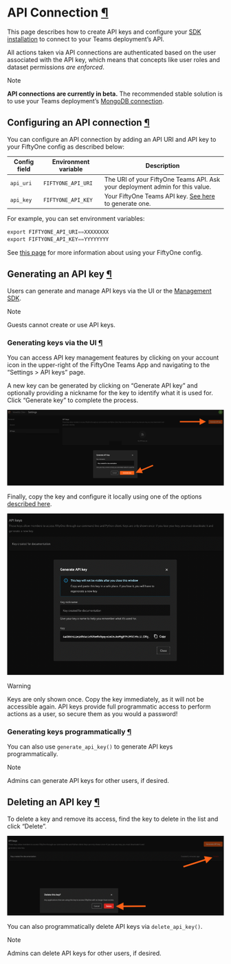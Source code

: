 # API Connection [¶](\#api-connection "Permalink to this headline")

This page describes how to create API keys and configure your
[SDK installation](installation.html#teams-python-sdk) to connect to your Teams
deployment’s API.

All actions taken via API connections are authenticated based on the user
associated with the API key, which means that concepts like user roles and
dataset permissions _are enforced_.

Note

**API connections are currently in beta.** The recommended stable solution
is to use your Teams deployment’s
[MongoDB connection](../fiftyone_concepts/config.html#configuring-mongodb-connection).

## Configuring an API connection [¶](\#configuring-an-api-connection "Permalink to this headline")

You can configure an API connection by adding an API URI and API key to your
FiftyOne config as described below:

| Config field | Environment variable | Description |
| --- | --- | --- |
| `api_uri` | `FIFTYONE_API_URI` | The URI of your FiftyOne Teams API. Ask your deployment admin for this value. |
| `api_key` | `FIFTYONE_API_KEY` | Your FiftyOne Teams API key. [See here](#teams-generate-api-key) to generate one. |

For example, you can set environment variables:

```python
export FIFTYONE_API_URI==XXXXXXXX
export FIFTYONE_API_KEY==YYYYYYYY

```

See
[this page](../fiftyone_concepts/config.html#configuring-fiftyone) for more information about using your
FiftyOne config.

## Generating an API key [¶](\#generating-an-api-key "Permalink to this headline")

Users can generate and manage API keys via the UI or the
[Management SDK](management_sdk.html#teams-management-sdk).

Note

Guests cannot create or use API keys.

### Generating keys via the UI [¶](\#generating-keys-via-the-ui "Permalink to this headline")

You can access API key management features by clicking on your account icon in
the upper-right of the FiftyOne Teams App and navigating to the
“Settings > API keys” page.

A new key can be generated by clicking on “Generate API key” and optionally
providing a nickname for the key to identify what it is used for. Click
“Generate key” to complete the process.

![api-key-generate](../_images/api_key_generate.png)

Finally, copy the key and configure it locally using one of the options
[described here](#teams-api-connection).

![api-key-generated](../_images/api_key_generated.png)

Warning

Keys are only shown once. Copy the key immediately, as it will not be
accessible again. API keys provide full programmatic access to perform
actions as a user, so secure them as you would a password!

### Generating keys programmatically [¶](\#generating-keys-programmatically "Permalink to this headline")

You can also use
`generate_api_key()` to
generate API keys programmatically.

Note

Admins can generate API keys for other users, if desired.

## Deleting an API key [¶](\#deleting-an-api-key "Permalink to this headline")

To delete a key and remove its access, find the key to delete in the list and
click “Delete”.

![api-key-delete](../_images/api_key_delete.png)

You can also programmatically delete API keys via
`delete_api_key()`.

Note

Admins can delete API keys for other users, if desired.

